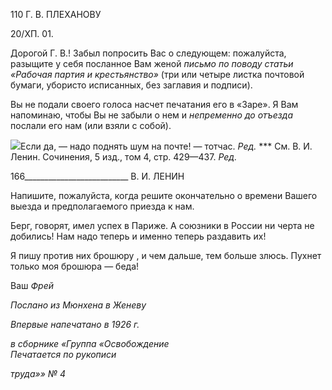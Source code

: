 110 Г. В. ПЛЕХАНОВУ

20/ХП. 01.

Дорогой Г. В.! Забыл попросить Вас о следующем: пожалуйста, разыщите у себя по­сланное Вам женой _письмо по поводу статьи «Рабочая партия и крестьянство»_ (три или четыре листка почтовой бумаги, убористо исписанных, без заглавия и подпи­си).

Вы не подали своего голоса насчет печатания его в «Заре». Я Вам напоминаю, чтобы Вы не забыли о нем и _непременно до отъезда_ послали его нам (или взяли с собой).

![](file:///C:/Users/bot32/AppData/Local/Temp/msohtmlclip1/01/clip_image001.png)Если да, — надо поднять шум на почте! — тотчас. _Ред._ *** См. В. И. Ленин. Сочинения, 5 изд., том 4, стр. 429—437. _Ред._

  

166__________________________ В. И. ЛЕНИН

Напишите, пожалуйста, когда решите окончательно о времени Вашего выезда и предполагаемого приезда к нам.

Берг, говорят, имел успех в Париже. А союзники в России ни черта не добились! Нам надо теперь и именно теперь раздавить их!

Я пишу против них брошюру , и чем дальше, тем больше злюсь. Пухнет только моя брошюра — беда!

Ваш _Фрей_

_Послано из Мюнхена в Женеву_

_Впервые напечатано в 1926 г._

_в сборнике «Группа «Освобождение_                                                         _Печатается по рукописи_

_труда»» № 4_